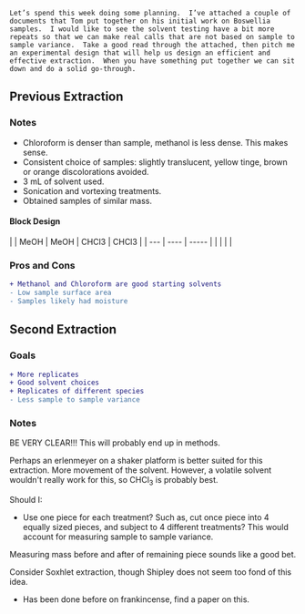 ```
Let’s spend this week doing some planning.  I’ve attached a couple of documents that Tom put together on his initial work on Boswellia samples.  I would like to see the solvent testing have a bit more repeats so that we can make real calls that are not based on sample to sample variance.  Take a good read through the attached, then pitch me an experimental design that will help us design an efficient and effective extraction.  When you have something put together we can sit down and do a solid go-through.
```

## Previous Extraction

### Notes

- Chloroform is denser than sample, methanol is less dense. This makes sense.
- Consistent choice of samples: slightly translucent, yellow tinge, brown or orange discolorations avoided.
- 3 mL of solvent used. 
- Sonication and vortexing treatments.
- Obtained samples of similar mass.

#### Block Design

|     | MeOH | MeOH | CHCl3 | CHCl3 |
| --- | ---- | ----- |
|     |      |       |

### Pros and Cons

```diff
+ Methanol and Chloroform are good starting solvents
- Low sample surface area
- Samples likely had moisture
```


## Second Extraction

### Goals

```diff
+ More replicates
+ Good solvent choices
+ Replicates of different species
- Less sample to sample variance
```

### Notes

BE VERY CLEAR!!! This will probably end up in methods.

Perhaps an erlenmeyer on a shaker platform is better suited for this extraction. More movement of the solvent. However, a volatile solvent wouldn't really work for this, so $\text{CHCl}_{3}$ is probably best. 

Should I:
- Use one piece for each treatment? Such as, cut once piece into 4 equally sized pieces, and subject to 4 different treatments?
This would account for measuring sample to sample variance.

Measuring mass before and after of remaining piece sounds like a good bet.

Consider Soxhlet extraction, though Shipley does not seem too fond of this idea.
- Has been done before on frankincense, find a paper on this.